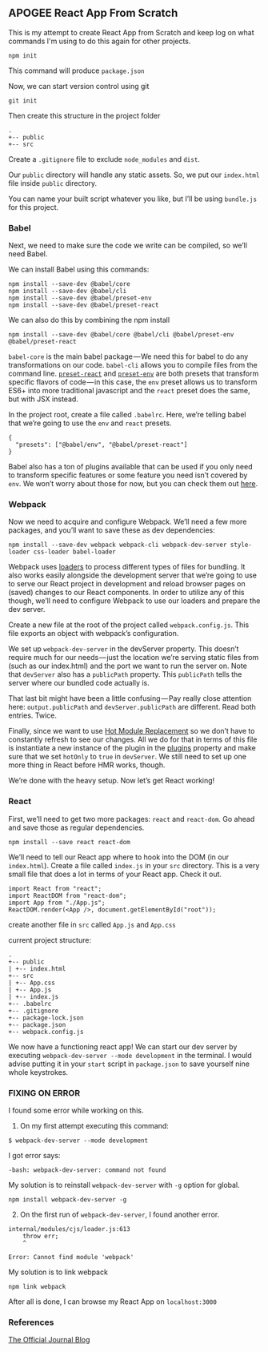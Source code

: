 ## APOGEE React App From Scratch

This is my attempt to create React App from Scratch and keep log on what commands I'm using to do this again for other projects.
```
npm init
```

This command will produce `package.json`

Now, we can start version control using git
```
git init
```

Then create this structure in the project folder
```
.
+-- public
+-- src
```

Create a `.gitignore` file to exclude `node_modules` and `dist`.

Our `public` directory will handle any static assets. So, we put our `index.html` file inside `public` directory.

You can name your built script whatever you like, but I’ll be using `bundle.js` for this project.

### Babel

Next, we need to make sure the code we write can be compiled, so we’ll need Babel.

We can install Babel using this commands:
```
npm install --save-dev @babel/core
npm install --save-dev @babel/cli
npm install --save-dev @babel/preset-env
npm install --save-dev @babel/preset-react
```

We can also do this by combining the npm install
```
npm install --save-dev @babel/core @babel/cli @babel/preset-env @babel/preset-react
```

`babel-core` is the main babel package — We need this for babel to do any transformations on our code. `babel-cli` allows you to compile files from the command line. [`preset-react`](https://babeljs.io/docs/en/babel-preset-react) and [`preset-env`](https://babeljs.io/docs/en/babel-preset-env) are both presets that transform specific flavors of code — in this case, the `env` preset allows us to transform ES6+ into more traditional javascript and the `react` preset does the same, but with JSX instead.

In the project root, create a file called `.babelrc`. Here, we’re telling babel that we’re going to use the `env` and `react` presets.

```
{
  "presets": ["@babel/env", "@babel/preset-react"]
}
```

Babel also has a ton of plugins available that can be used if you only need to transform specific features or some feature you need isn’t covered by `env`. We won’t worry about those for now, but you can check them out [here](https://babeljs.io/docs/plugins/).

### Webpack
Now we need to acquire and configure Webpack. We’ll need a few more packages, and you’ll want to save these as dev dependencies: 

```
npm install --save-dev webpack webpack-cli webpack-dev-server style-loader css-loader babel-loader
```

Webpack uses [loaders](https://webpack.js.org/loaders/) to process different types of files for bundling. It also works easily alongside the development server that we’re going to use to serve our React project in development and reload browser pages on (saved) changes to our React components. In order to utilize any of this though, we’ll need to configure Webpack to use our loaders and prepare the dev server.

Create a new file at the root of the project called `webpack.config.js`. This file exports an object with webpack’s configuration.

We set up `webpack-dev-server` in the devServer property. This doesn’t require much for our needs — just the location we’re serving static files from (such as our index.html) and the port we want to run the server on. Note that `devServer` also has a `publicPath` property. This `publicPath` tells the server where our bundled code actually is.

That last bit might have been a little confusing — Pay really close attention here: `output.publicPath` and `devServer.publicPath` are different. Read both entries. Twice.

Finally, since we want to use [Hot Module Replacement](https://webpack.js.org/guides/hot-module-replacement/) so we don’t have to constantly refresh to see our changes. All we do for that in terms of this file is instantiate a new instance of the plugin in the [plugins](https://webpack.js.org/configuration/plugins/) property and make sure that we set `hotOnly` to `true` in `devServer`. We still need to set up one more thing in React before HMR works, though.

We’re done with the heavy setup. Now let’s get React working!

### React

First, we’ll need to get two more packages: `react` and `react-dom`. Go ahead and save those as regular dependencies.

```
npm install --save react react-dom
```

We’ll need to tell our React app where to hook into the DOM (in our `index.html`). Create a file called `index.js` in your `src` directory. This is a very small file that does a lot in terms of your React app. Check it out.

```
import React from "react";
import ReactDOM from "react-dom";
import App from "./App.js";
ReactDOM.render(<App />, document.getElementById("root"));
```

create another file in `src` called `App.js` and `App.css`

current project structure:
```
.
+-- public
| +-- index.html
+-- src
| +-- App.css
| +-- App.js
| +-- index.js
+-- .babelrc
+-- .gitignore
+-- package-lock.json
+-- package.json
+-- webpack.config.js
```

We now have a functioning react app! We can start our dev server by executing `webpack-dev-server --mode development` in the terminal. I would advise putting it in your `start` script in `package.json` to save yourself nine whole keystrokes.

### FIXING ON ERROR

I found some error while working on this.

1. On my first attempt executing this command:
```
$ webpack-dev-server --mode development
```

I got error says:
```
-bash: webpack-dev-server: command not found
```

My solution is to reinstall `webpack-dev-server` with `-g` option for global.
```
npm install webpack-dev-server -g
```

2. On the first run of `webpack-dev-server`, I found another error.
```
internal/modules/cjs/loader.js:613
    throw err;
    ^

Error: Cannot find module 'webpack'
```

My solution is to link webpack
```
npm link webpack
```

After all is done, I can browse my React App on `localhost:3000`


### References

[The Official Journal Blog](https://blog.usejournal.com/creating-a-react-app-from-scratch-f3c693b84658)
